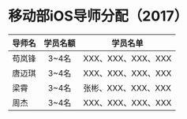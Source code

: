 # 移动部iOS导师分配（2017）

| 导师名  | 学员名额 | 学员名单            |
| ---- | :--: | --------------- |
| 苟岚锋  | 3~4名 | XXX、XXX、XXX、XXX |
| 唐迈琪  | 3~4名 | XXX、XXX、XXX、XXX |
| 梁霄   | 3~4名 | 张彬、XXX、XXX、XXX |
| 周杰   | 3~4名 | XXX、XXX、XXX、XXX |

